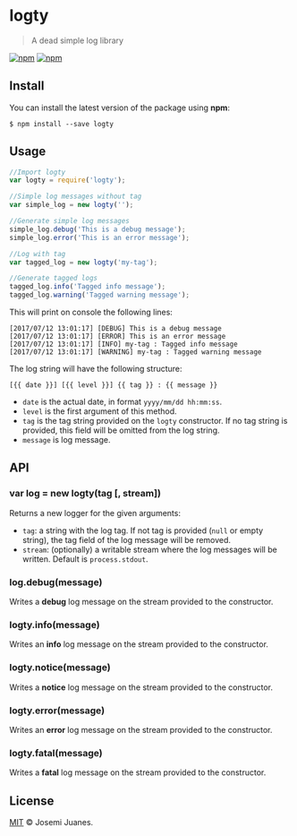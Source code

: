 # logty

> A dead simple log library

[![npm](https://img.shields.io/npm/v/logty.svg?style=flat-square)](https://www.npmjs.com/package/logty)
[![npm](https://img.shields.io/npm/dt/logty.svg?style=flat-square)](https://www.npmjs.com/package/logty)

## Install

You can install the latest version of the package using **npm**:

```
$ npm install --save logty
```

## Usage

```javascript
//Import logty
var logty = require('logty');

//Simple log messages without tag
var simple_log = new logty('');

//Generate simple log messages
simple_log.debug('This is a debug message');
simple_log.error('This is an error message');

//Log with tag
var tagged_log = new logty('my-tag');

//Generate tagged logs
tagged_log.info('Tagged info message');
tagged_log.warning('Tagged warning message');
```

This will print on console the following lines:

```
[2017/07/12 13:01:17] [DEBUG] This is a debug message
[2017/07/12 13:01:17] [ERROR] This is an error message
[2017/07/12 13:01:17] [INFO] my-tag : Tagged info message
[2017/07/12 13:01:17] [WARNING] my-tag : Tagged warning message
```

The log string will have the following structure:

```
[{{ date }}] [{{ level }}] {{ tag }} : {{ message }}
```

- `date` is the actual date, in format `yyyy/mm/dd hh:mm:ss`. 
- `level` is the first argument of this method.
- `tag` is the tag string provided on the `logty` constructor. If no tag string is provided, this field will be omitted from the log string.
- `message` is log message.



## API

### var log = new logty(tag \[, stream\])

Returns a new logger for the given arguments: 

- `tag`: a string with the log tag. If not tag is provided (`null` or empty string), the tag field of the log message will be removed. 
- `stream`: (optionally) a writable stream where the log messages will be written. Default is `process.stdout`.

### log.debug(message)

Writes a **debug** log message on the stream provided to the constructor.

### logty.info(message)

Writes an **info** log message on the stream provided to the constructor.

### logty.notice(message)

Writes a **notice** log message on the stream provided to the constructor.

### logty.error(message)

Writes an **error** log message on the stream provided to the constructor.

### logty.fatal(message)

Writes a **fatal** log message on the stream provided to the constructor.


## License

[MIT](./LICENSE) &copy; Josemi Juanes.
